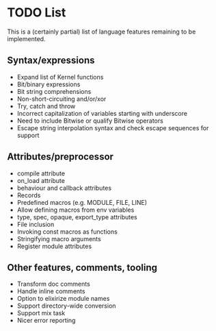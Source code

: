 # TODO List

This is a (certainly partial) list of language features remaining to be implemented.

## Syntax/expressions

*   Expand list of Kernel functions
*   Bit/binary expressions
*   Bit string comprehensions
*   Non-short-circuiting and/or/xor
*   Try, catch and throw
*   Incorrect capitalization of variables starting with underscore
*   Need to include Bitwise or qualify Bitwise operators
*   Escape string interpolation syntax and check escape sequences for support

## Attributes/preprocessor

*   compile attribute
*   on_load attribute
*   behaviour and callback attributes
*   Records
*   Predefined macros (e.g. MODULE, FILE, LINE)
*   Allow defining macros from env variables
*   type, spec, opaque, export_type attributes
*   File inclusion
*   Invoking const macros as functions
*   Stringifying macro arguments
*   Register module attributes

## Other features, comments, tooling

*   Transform doc comments
*   Handle inline comments
*   Option to elixirize module names
*   Support directory-wide conversion
*   Support mix task
*   Nicer error reporting
